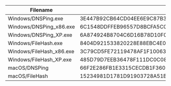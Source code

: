 ﻿Filename | SHA-3(256)
--- | ---
Windows/DNSPing.exe | 3E447B92CB64CD04EE6E9C87B3E8C3DEAF3BD509899AC3901C24E2F491E4EF99
Windows/DNSPing_x86.exe | 6C1548DDFFEB96557D8BCFA5C09F60BE5CA2C81BC598E82753969709AC40B7A7
Windows/DNSPing_XP.exe | 6A874924B8704C6D16B78D10F0650934B0A54C0CCEBD75018156B4FA0BFF6732
Windows/FileHash.exe | 8404D921533820228E88EBC4E074227B31D4F071242F4F8E85B00C7139B16CE7
Windows/FileHash_x86.exe | 3C79CD5FE72119478AF1F10063FC4D52B0E0FDBE62DC2ABEAB92756053428028
Windows/FileHash_XP.exe | 485D79D7EEB36478F111DC0C08EEA52901C2A757AA27B16150C9570BA945CF6C
macOS/DNSPing | 66F2E286FB1E3315CECDB1F3602309F3DCE28058D2E43EB2F2F18A344C4F6E9A
macOS/FileHash | 15234981D1781D91903728A51B89AE7D14FD6892C4191EA0D0C04EE668797D0A
